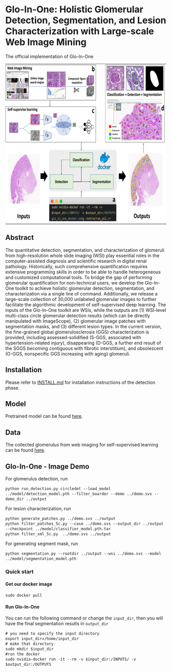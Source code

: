 # Glo-In-One: Holistic Glomerular Detection, Segmentation, and Lesion Characterization with Large-scale Web Image Mining
The official implementation of Glo-In-One

<img src='docs/pipeline.png' align="center" height="500px"> 

## Abstract
The quantitative detection, segmentation, and characterization of glomeruli from high-resolution whole slide imaging (WSI) play essential roles in the computer-assisted diagnosis and scientific research in digital renal pathology. Historically, such comprehensive quantification requires extensive programming skills in order to be able to handle heterogeneous and customized computational tools. To bridge the gap of performing glomerular quantification for non-technical users, we develop the Glo-In-One toolkit to achieve holistic glomerular detection, segmentation, and characterization via a single line of command. Additionally, we release a large-scale collection of 30,000 unlabeled glomerular images to further facilitate the algorithmic development of self-supervised deep learning. The inputs of the Glo-In-One toolkit are WSIs, while the outputs are (1) WSI-level multi-class circle glomerular detection results (which can be directly manipulated with ImageScope), (2) glomerular image patches with segmentation masks, and (3) different lesion types. In the current version, the fine-grained global glomerulosclerosis (GGS) characterization is provided, including assessed-solidified (S-GGS, associated with hypertension-related injury), disappearing (D-GGS, a further end result of the SGGS becoming contiguous with fibrotic interstitium), and obsolescent (O-GGS, nonspecific GGS increasing with aging) glomeruli.

## Installation

Please refer to [INSTALL.md](docs/INSTALL.md) for installation instructions of the detection phase.

## Model
Pretrained model can be found [here](https://drive.google.com/drive/folders/1AhvNaoB7delzgznm4dLkkvZmGipCQShd?usp=sharing).

## Data
The collected glomerulus from web imaging for self-supervised learning can be found [here](https://data.mendeley.com/datasets/rpbz266jn9/1).

## Glo-In-One - Image Demo

For glomerulus detection, run 

```
python run_detection.py circledet --load_model ../model/detection_model.pth --filter_boarder --demo ../demo.svs --demo_dir ../output
```

For lesion characterization, run

```
python generate_patches.py ../demo.svs ../output
python filter_patches_5c.py --case ../demo.svs --output_dir ../output --checkpoint ../model/classifier_model.pth.tar
python filter_xml_5c.py  ../demo.svs ../output
```

For generating segment mask, run

```
python segmentation.py --rootdir ../output --wsi ../demo.svs --model ../model/segmentation_model.pth
```

### Quick start

#### Get our docker image

```
sudo docker pull 
```
#### Run Glo-In-One
You can run the following command or change the `input_dir`, then you will have the final segmentation results in `output_dir`
```
# you need to specify the input directory
export input_dir=/home/input_dir   
# make that directory
sudo mkdir $input_dir
#run the docker
sudo nvidia-docker run -it --rm -v $input_dir:/INPUTS/ -v $output_dir:/OUTPUTS 
```
